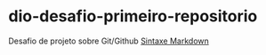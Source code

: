 # dio-desafio-primeiro-repositorio
Desafio de projeto sobre Git/Github
[Sintaxe Markdown](https://www.markdownguide.org/)
